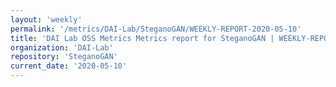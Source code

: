 ```yaml
---
layout: 'weekly'
permalink: '/metrics/DAI-Lab/SteganoGAN/WEEKLY-REPORT-2020-05-10'
title: 'DAI Lab OSS Metrics Metrics report for SteganoGAN | WEEKLY-REPORT-2020-05-10'
organization: 'DAI-Lab'
repository: 'SteganoGAN'
current_date: '2020-05-10'
---
```

